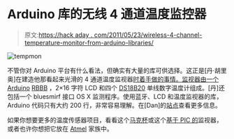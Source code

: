 # Arduino 库的无线 4 通道温度监控器

> 原文:[https://hack aday . com/2011/05/23/wireless-4-channel-temperature-monitor-from-arduino-libraries/](https://hackaday.com/2011/05/23/wireless-4-channel-temperature-monitor-from-arduino-libraries/)

![](../Images/985a38a276aa86219161e28e8414a5ce.png "tempmon")

不管你对 Arduino 平台有什么看法，但确实有大量的库可供选择。这正是[丹·胡里奥]在建造他那看起来光滑的 4 通道温度监视器[时着手做的事情。监视器由一个 Arduino](http://www.danjuliodesigns.com/projects/projects/temp_monitor.html) [RBBB](http://shop.moderndevice.com/products/rbbb-kit) ，2×16 字符 LCD 和四个 [DS18B20](http://www.sparkfun.com/products/245) 单线数字温度计组成。[丹]还包括一个 bluesmirf 接口 OS X 监测程序。使用蓝牙、LCD 和温度监视器的库，Arduino 代码只有大约 200 行，非常容易理解。在[Dan]的[站点](http://www.danjuliodesigns.com/projects/projects/temp_monitor.html)查看更多信息。

如果你想要更多的温度传感器项目，看看这个[马克杯](http://hackaday.com/2011/04/12/temperature-sensing-mug-means-never-burning-your-mouth-again/)或这个[基于 PIC 的](http://hackaday.com/2011/04/10/pic-based-temperature-logger-with-onboard-storage/)监视器，或者也许你想把它放在 [Atmel](http://hackaday.com/2011/04/08/compost-heap-temperature-logger-helps-keep-things-hot/) 家族中。